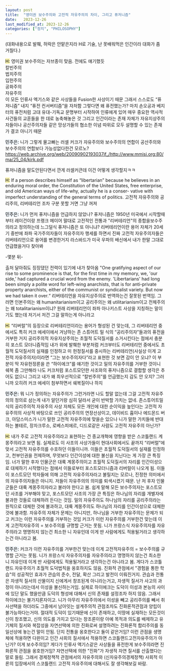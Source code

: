 ```yaml
---
layout: post
title:  "영미권 보수주의와 고전적 자유주의의 차이, 그리고 퓨저니즘"
date:   2023-12-26
last_modified_at: 2023-12-26
categories: ["정치", "PHILOSOPHY"]
---
```


(대화내용으로 발췌, 허락은 안맡은지라 H로 기술, 난 못배워먹은 인간이라 대화가 좀 거칠다.)

<mark style='background-color: #fff5b1'>H:</mark>
영미권 보수주의는 자브종이 맞음. 
전에도 얘기했듯<br>
칼빈주의<br>
법치주의<br>
입헌주의<br>
공화주의<br>
자유주의<br>
이 모든 인류사 엑기스와 같은 사상들을
Fusion한 사상이기 때문
그래서 스스로도 “퓨저니즘” 내지 “퓨전 컨서버티즘”을 자처함
그렇다면 왜 퓨전했는가?
마치 손오공과 베지터의 퓨전처럼
고대 유대-기독교 문명부터 시작하여
인류에게 있어 매우 중요한 역사적 사건들의 교훈들을
한 데로 농축해놓은 것
그리고 인간이라는 존재 자체가
자유지상주의자들이나 공산주의자들 같은 망상가들의
협소한 이념 따위로 모두 설명할 수 있는 존재가
결코 아니기 때문

<mark style='background-color: #f1f8ff'>민주은:</mark>
니가 그렇게 물고빠는 러셀 커크가 자유주의와 보수주의의 연합이 공산주의와 보수주의의 연합보다 가능성없다한건 모르노?
<a href="https://web.archive.org/web/20090902193037if_/http://www.mmisi.org:80/ma/25_04/kirk.pdf" style="color: blue; text-decoration: underline;">https://web.archive.org/web/20090902193037if_/http://www.mmisi.org:80/ma/25_04/kirk.pdf <br>

퓨저니즘을 말도안된다면서 깐게 러셀커큰데 이건 어떻게 생각할지ㅋㅋ

<mark style='background-color: #fff5b1'>H:</mark>
If a person describes himself as “libertarian” because he believes in an enduring moral order, the Constitution of the United States, free enterprise, and old American ways of life-why, actually he is a conser- vative with imperfect understanding of the general terms of politics.
고전적 자유주의와 공리주의, 리버테리언 조차 구분 못할 거면 그냥 꺼져

<mark style='background-color: #f1f8ff'>민주은:</mark>
니가 먼저 퓨저니즘을 언급하지 않았나? 퓨저니즘은 1950년 미국에서 시작할때부터 레이건이랑 프랭크 메이어 말대로 고전적인 전통과 "리버테리언"의 종합을보수주의라고 정의하는데 느그덜식 퓨저니즘은 또 아니냐? 리버테리언이란 용어 자체가 20세기 중반에 좌파 국가주의자들이 자유주의자 행세를 하면서 진짜 고전적 자유주의자들은 리버테리언으로 용어를 변경한거지
라스바드가 미국 우파의 배신에서 내가 한말 그대로 언급했을거다 찾아봐<br>

-몇분 뒤-

출처 달아줘도 징징댔던 전력이 있기에 내가 찾아옴
"One gratifying aspect of our rise to some prominence is that, for the first time in my memory, we, 'our side,' had captured a crucial word from the enemy. 'Libertarians' had long been simply a polite word for left-wing anarchists, that is for anti-private property anarchists, either of the communist or syndicalist variety. But now we had taken it over.“
리버테리언을 자유지상주의로 번역하는건 잘못된 번역임. 그러면 인본주의는 왜 humanitarianism이고 공리주의는 왜 utilitarianism이고 전체주의는 왜 totalitarianism이냐? 원래 리버테리언이 좌파 아나키스트 사상을 지칭하는 말이기도 했는데 저기서 저건 그걸 말하는게 아니라고

<mark style='background-color: #fff5b1'>H:</mark>
“리버럴”의 등장으로 리버테리언이라는 용어가 형성된 건 맞는데, 그 리버테리언 중에서도 특히 커크 에세이에서 겨냥하는 존 스튜어트 밀 식의 “공리주의자”들과의 퓨전을 거부한 거지 
공리주의적 자유지상주의는 초월적 도덕질서를 소거시킨다는 점에서 충분히 포스트 모더니즘적임
내가 위에 발췌한 부분처럼 커크부터도 리버테리언 중에서도 초월적 도덕질서의 실재를 인정하고 미 헌정질서를 중시하는 리버테리언(사실상 이게 고전적 자유주의자)이라면 “그는 보수주의자다”라고 표현한 것 보면 감이 안 오냐? 이 부분이 딱 자유헌정론을 쓴 “하이에크”를 얘기한 것이고 밀의 자유주의를 거부한 것이니 쉐복 좀 그만해라 나도 커크처럼 포스트모던한 사조와의 퓨저니즘으로 결합할 생각은 추어도 없으니 그리고 내가 왜 최우선적으로 “칼빈주의”를 언급했는지 감도 안 오지? 그러니까 오히려 커크 에세이 첨부하면서 쉐복질이나 하지

<mark style='background-color: #f1f8ff'>민주은:</mark>
뭐 니가 정의하는 자유주의가 그런거라면 나도 할말 없는데 그걸 고전적 자유주의의 정의로 삼는게 내가 알던거랑 심히 달라서 굳이 반박할 가치는 없네. 존스튜어트밀식의 공리주의적 자유주의 사상 자체도 모든 개인에 대한 순이익을 높인다는 고전적 자유주의의 사상적 바탕으로 쓰인 공리주의의 연장선상이고, 데이비드 흄이나 에드몬드 버크, 아담스미스가 니가 말한 고전적 자유주의에 맞을순 있으나 니가 말한 가치들에 반대하는 볼테르, 장자크루소, 로베스피에르, 디드로같은 사람도 고전적 자유주의 아닌가?

<mark style='background-color: #fff5b1'>H:</mark>
내가 주로 고전적 자유주의라고 표현하는 건 종교개혁에 영향을 받은 스코틀랜드 계몽주의라고 보면 됨. 실제로도 이 사조의 사상가들이 현대사회에서도 끝까지 “리버럴”에 맞서 고전적 자유주의를 수호하던 이들이니까. 이들은 초월적 도덕질서의 실재를 인정하고, 천부인권을 전제하며, 무엇보다 인간이성에 대한 불신을 지닌다는 게 가장 큰 특징임.
너가 말한 후자 인물군은 대륙 계몽주의이고 초월적 도덕질서의 자리를 인간이성으로 대체하기 시작했다는 점에서 이들로부터 포스트모더니즘과 리버럴이 나오게 됨. 이들이 포스트모던 학자들에 의해 고전적 자유주의자라고 불릴지는 모르나, 진정한 의미에서의 자유주의자들은 아니지. 저들이 자유주의의 의미를 퇴색시켰기 때문. 난 저 후자 인물군들은 대륙 계몽주의자라고 불러야 한다고 봄.
쉽게 말해 모든 보수주의자는 포스트모던 사조를 거부해야 맞고, 포스트모던 사조의 가장 큰 특징은 하나님의 자리를 개별자에 불과한 것들로 대체하려 든다는 것임. 밀의 자유주의도 하나님의 자리를 공리주의라는 원칙으로 대체한 것에 불과하고, 대륙 계몽주의도 하나님의 자리를 인간이성으로 대체한 것에 불과함. 자유주의 자체가 문제는 아니지만, 하나님을 거부한 자유주의는 문제가 되고 커크는 이런 자유주의를 거부하는 것임
커크가 이런 자유주의를 거부한건 맞는데 이게 고전적자유주의 = 보수주의를 규명할 근거는 못됨. 니가 프랑스식 자유주의자를 자유주의라고 명명하지 않는건 최소한 니 자유인데 이게 딴 사람에게도 적용될거라고 생각하는건 아니라고 봄.

<mark style='background-color: #f1f8ff'>민주은:</mark>
커크가 이런 자유주의를 거부한건 맞는데 이게 고전적자유주의 = 보수주의를 규명할 근거는 못됨. 니가 프랑스식 자유주의자를 자유주의라고 명명하지 않는건 최소한 니 자유인데 이게 딴 사람에게도 적용될거라고 생각하는건 아니라고 봄.
게다가 스코틀랜드 자유주의가 초월적 도덕법칙을 옹호하지도 않음. 진화적 관점에서 "경험을 통한 학습"의 성공적인 효과가 관습의 준수, 전달, 확산 그리고 발전이 이뤄진거지. 관습과 전통은 자생적 질서의 산물이지 신에게서 창조된게 아니라는거고, 자생적 질서가 사고의 과정이 아니라는데서 이성을 불신하는거임. 실제로 하이에크는 도덕이 이성과 본능의 사이에 있단 말도 했을만큼 도덕의 형성에 대해서 신의 존재를 설정조차 하지 않음. 그래서 하이에크는 불가지론자이고.
니가 아무리 자유주의에서 이성을 빼고 공리주의를 빼서 취사선택을 하더라도 그중에서 남아잇는 설계주의적 관점조차도 진화론적관점과 양립이 불가능하다는거야. 절대적 도덕이 있기때문에 신이 존재하고, 이땅에 실재하는 모든것이 신이 창조했고, 신의 의도를 가지고 있다는 창조론이랑 아예 목적과 의도를 배제하고 유기체의 질서와 복잡성을 자연선택에 의한 진화로써 설명하려는 진화론적 합리주의를 동일선상에 놓는건 말이 안됨. 단지 전통을 옹호한다고 둘이 같은거임?
이런 관점을 생명체에 적용하면 다윈이고 인간 사회의 질서에서 적용하면 스코틀랜드고전자유주의가 아닌가? 이게 보수주의임?
게다가 인류사 액기스같은 사상들을 퓨전한게 보수주의라면 진화론적 관점을 옹호한거임? 자연선택에 의한 "진화"가 자생적 자연 질서를 산출했다는 말로 들림. 그래서 경제정책적 관점에서의 자유주의와 (신자유주의경제정책) 사회적 이론의 입장에서의 스코틀랜드 고전적 자유주의에 대해서도 잘 생각해보길 바람.

